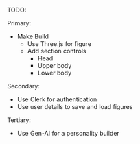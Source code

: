 TODO:

Primary:

- Make Build
  - Use Three.js for figure
  - Add section controls
    - Head
    - Upper body
    - Lower body

Secondary:

- Use Clerk for authentication
- Use user details to save and load figures

Tertiary:

- Use Gen-AI for a personality builder
